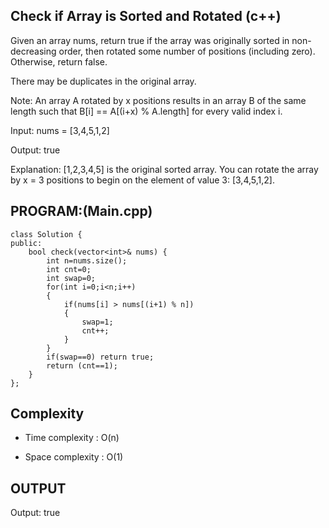 ## Check if Array is Sorted and Rotated (c++)

Given an array nums, return true if the array was originally sorted in non-decreasing order, then rotated some number of positions (including zero). Otherwise, return false.

There may be duplicates in the original array.

Note: An array A rotated by x positions results in an array B of the same length such that B[i] == A[(i+x) % A.length] for every valid index i.

Input: nums = [3,4,5,1,2]

Output: true

Explanation: [1,2,3,4,5] is the original sorted array.
You can rotate the array by x = 3 positions to begin on the element of value 3: [3,4,5,1,2].

## PROGRAM:(Main.cpp)
```
class Solution {
public:
    bool check(vector<int>& nums) {
        int n=nums.size();
        int cnt=0;
        int swap=0;
        for(int i=0;i<n;i++)
        {
            if(nums[i] > nums[(i+1) % n]) 
            {
                swap=1;
                cnt++;
            }
        }
        if(swap==0) return true;
        return (cnt==1);     
    }
};
```
## Complexity
- Time complexity : O(n)

- Space complexity : O(1)

## OUTPUT
Output: true
